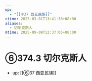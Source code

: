 ```yaml
---
up:
  - "[[⑥37 西亚民族]]"
ctime: 2025-03-01T13:41:38+08:00
aliases:
  - 切尔克斯人
mtime: 2025-09-09T12:37:05+08:00
---
```


# ⑥374.3 切尔克斯人

- up: [[⑥37 西亚民族]]
